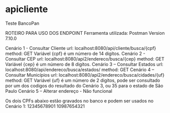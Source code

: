 # apicliente
Teste BancoPan

ROTEIRO PARA USO DOS ENDPOINT
Ferramenta utilizada: Postman Version 7.10.0

Cenário 1 - Consultar Cliente url: localhost:8080/api/cliente/busca/{cpf} method: GET Variável {cpf} é um número de 14 digítos.
Cenário 2 - Consultar CEP url: localhost:8080/api2/endereco/busca/{cep} method: GET Variável {cep} é um número de 8 digítos.
Cenário 3 – Consultar Estados url: localhost:8080/api/endereco/busca/estados/ method: GET
Cenário 4 – Consultar Municípios url: localhost:8080/api2/endereco/busca/cidades/{uf} method: GET Variável {uf} é um número de 2 digítos, pode ser consultado por um dos codigos do resultado do Cenário 3, ou 35 para o estado de São Paulo
Cenário 5 – Alterar endereço - Não funcional

Os dois CPFs abaixo estão gravados no banco e podem ser usados no Cenário 1: 12345678901 10987654321
